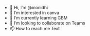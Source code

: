 - 👋 Hi, I’m @monidhi
- 👀 I’m interested in canva
- 🌱 I’m currently learning GBM
- 💞️ I’m looking to collaborate on Teams
- 📫 How to reach me Text

<!---
monidhi/monidhi is a ✨ special ✨ repository because its `README.md` (this file) appears on your GitHub profile.
You can click the Preview link to take a look at your changes.
--->
